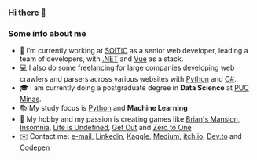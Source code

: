 ### Hi there 👋

### Some info about me

- 💼 I’m currently working at [SOITIC](https://soitic.com.br/) as a senior web developer, leading a team of developers, with [.NET](https://dotnet.microsoft.com/) and [Vue](https://vuejs.org/) as a stack.
- 💻 I also do some freelancing for large companies developing web crawlers and parsers across various websites with [Python](https://www.python.org/) and [C#](https://docs.microsoft.com/en-us/dotnet/csharp/).
- 🎓 I am currently doing a postgraduate degree in **Data Science** at [PUC Minas](https://www.pucminas.br/main/Paginas/default.aspx).
- 📚 My study focus is [Python](https://github.com/andredarcie/python-in-one-page/blob/master/python_in_one_page.ipynb) and **Machine Learning**
- 🎲 My hobby and my passion is creating games like [Brian's Mansion](https://github.com/andredarcie/brians-mansion), [Insomnia](https://andredarcie.github.io/insomnia.html), [Life is Undefined](https://andredarcie.github.io/life-is-undefined/), [Get Out](https://andredarcie.github.io/get-out-game/) and [Zero to One](https://andredarcie.itch.io/zero-to-one)
- ✉️ Contact me: [e-mail](andrendarcie@gmail.com), [Linkedin](https://www.linkedin.com/in/andr%C3%A9-n-darcie-8b64817b/), [Kaggle](https://www.kaggle.com/andredarcie), [Medium](https://medium.com/@andrendarcie), [itch.io](https://andredarcie.itch.io/), [Dev.to](https://dev.to/andredarcie) and [Codepen](https://codepen.io/andredarcie)
